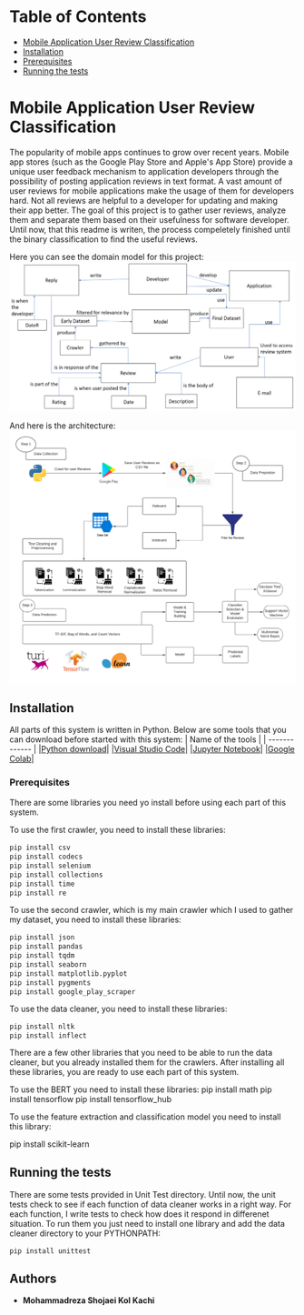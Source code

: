 # Table of Contents
* [Mobile Application User Review Classification](#mobile-application-user-review-classification)
* [Installation](#Installation)
* [Prerequisites](#Prerequisites)
* [Running the tests](#running-the-tests)
# Mobile Application User Review Classification

The popularity of mobile apps continues to grow over recent years. Mobile app stores (such as the Google Play Store and Apple's App Store) provide a unique user feedback mechanism to application developers through the possibility of posting application reviews in text format. A vast amount of user reviews for mobile applications make the usage of them for developers hard. Not all reviews are helpful to a developer for updating and making their app better. 
The goal of this project is to gather user reviews, analyze them and separate them based on their usefulness for software developer. Until now, that this readme is writen, the process compeletely finished until the binary classification to find the useful reviews.

Here you can see the domain model for this project:
![Screenshot](Capture.PNG)

And here is the architecture:
![Screenshot](Architecture.png)


## Installation
All parts of this system is written in Python. Below are some tools that you can download before started with this system:
| Name of the tools | 
| ------------- |
|[Python download](https://www.python.org/downloads/)|
|[Visual Studio Code](https://code.visualstudio.com/download)|
|[Jupyter Notebook](https://jupyter.org/install)|
|[Google Colab](https://colab.research.google.com/notebooks/welcome.ipynb)|


### Prerequisites

There are some libraries you need yo install before using each part of this system.

To use the first crawler, you need to install these libraries:
```
pip install csv
pip install codecs
pip install selenium 
pip install collections
pip install time
pip install re
```
To use the second crawler, which is my main crawler which I used to gather my dataset, you need to install these libraries:
```
pip install json
pip install pandas
pip install tqdm 
pip install seaborn
pip install matplotlib.pyplot
pip install pygments
pip install google_play_scraper
```
To use the data cleaner, you need to install these libraries:
```
pip install nltk
pip install inflect
```
There are a few other libraries that you need to be able to run the data cleaner, but you already installed them for the crawlers.
After installing all these libraries, you are ready to use each part of this system.

To use the BERT you need to install these libraries:
pip install math
pip install tensorflow
pip install tensorflow_hub

To use the feature extraction and classification model you need to install this library:

pip install scikit-learn


## Running the tests

There are some tests provided in Unit Test directory. Until now, the unit tests check to see if each function of data cleaner works in a right way. For each function, I write tests to check how does it respond in differenet situation. To run them you just need to install one library and add the data cleaner directory to your PYTHONPATH:
```
pip install unittest
```


## Authors

* **Mohammadreza Shojaei Kol Kachi** 


